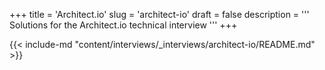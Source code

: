 +++
title = 'Architect.io'
slug = 'architect-io'
draft = false
description =  '''
Solutions for the Architect.io technical interview
'''
+++

{{< include-md "content/interviews/_interviews/architect-io/README.md" >}}
